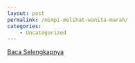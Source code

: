 ```yaml
---
layout: post
permalink: /mimpi-melihat-wanita-marah/
categories:
    - Uncategorized
---
```


[Baca Selengkapnya](/08)